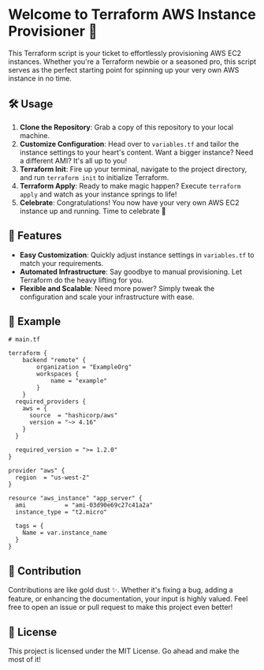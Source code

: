 # Welcome to Terraform AWS Instance Provisioner 🚀

This Terraform script is your ticket to effortlessly provisioning AWS EC2 instances. Whether you're a Terraform newbie or a seasoned pro, this script serves as the perfect starting point for spinning up your very own AWS instance in no time.

## 🛠️ Usage

1. **Clone the Repository**: Grab a copy of this repository to your local machine.
2. **Customize Configuration**: Head over to `variables.tf` and tailor the instance settings to your heart's content. Want a bigger instance? Need a different AMI? It's all up to you!
3. **Terraform Init**: Fire up your terminal, navigate to the project directory, and run `terraform init` to initialize Terraform.
4. **Terraform Apply**: Ready to make magic happen? Execute `terraform apply` and watch as your instance springs to life!
5. **Celebrate**: Congratulations! You now have your very own AWS EC2 instance up and running. Time to celebrate 🥳

## 🌟 Features

- **Easy Customization**: Quickly adjust instance settings in `variables.tf` to match your requirements.
- **Automated Infrastructure**: Say goodbye to manual provisioning. Let Terraform do the heavy lifting for you.
- **Flexible and Scalable**: Need more power? Simply tweak the configuration and scale your infrastructure with ease.

## 🚀 Example

```hcl
# main.tf

terraform {
    backend "remote" {
        organization = "ExampleOrg"
        workspaces {
            name = "example"
        }
    }
  required_providers {
    aws = {
      source  = "hashicorp/aws"
      version = "~> 4.16"
    }
  }

  required_version = ">= 1.2.0"
}

provider "aws" {
  region  = "us-west-2"
}

resource "aws_instance" "app_server" {
  ami           = "ami-03d90e69c27c41a2a"
  instance_type = "t2.micro"

  tags = {
    Name = var.instance_name
  }
}

```

## 🙌 Contribution
Contributions are like gold dust ✨. Whether it's fixing a bug, adding a feature, or enhancing the documentation, your input is highly valued. Feel free to open an issue or pull request to make this project even better!

## 📝 License
This project is licensed under the MIT License. Go ahead and make the most of it!

